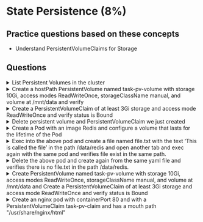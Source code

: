 
# State Persistence (8%)

## Practice questions based on these concepts

* Understand PersistentVolumeClaims for Storage

## Questions


<details><summary>List Persistent Volumes in the cluster</summary>
<p>
   
```
kubectl get pv
```
</p>
</details>


<details><summary>Create a hostPath PersistentVolume named task-pv-volume with storage 10Gi, access modes ReadWriteOnce, storageClassName manual, and volume at /mnt/data and verify</summary>
<p>
   
```
// task-pv-volume.yaml

apiVersion: v1
kind: PersistentVolume
metadata:
  name: task-pv-volume
  labels:
    type: local
spec:
  storageClassName: manual
  capacity:
    storage: 10Gi
  accessModes:
    - ReadWriteOnce
  hostPath:
    path: "/mnt/data"
    
kubectl create -f task-pv-volume.yaml

kubectl get pv
```
</p>
</details>



<details><summary>Create a PersistentVolumeClaim of at least 3Gi storage and access mode ReadWriteOnce and verify status is Bound</summary>
<p>
   
```
// task-pv-claim.yaml

apiVersion: v1
kind: PersistentVolumeClaim
metadata:
  name: task-pv-claim
spec:
  storageClassName: manual
  accessModes:
    - ReadWriteOnce
  resources:
    requests:
      storage: 3Gi
      
kubectl create -f task-pv-claim.yaml

kubectl get pvc
```
</p>
</details>


<details><summary>Delete persistent volume and PersistentVolumeClaim we just created</summary>
<p>
   
```
kubectl delete pvc task-pv-claim
kubectl delete pv task-pv-volume
```
</p>
</details>


<details><summary>Create a Pod with an image Redis and configure a volume that lasts for the lifetime of the Pod</summary>
<p>
   
```
// emptyDir is the volume that lasts for the life of the pod

apiVersion: v1
kind: Pod
metadata:
  name: redis
spec:
  containers:
  - name: redis
    image: redis
    volumeMounts:
    - name: redis-storage
      mountPath: /data/redis
  volumes:
  - name: redis-storage
    emptyDir: {}
    
kubectl create -f redis-storage.yaml
```
</p>
</details>


<details><summary>Exec into the above pod and create a file named file.txt with the text ‘This is called the file’ in the path /data/redis and open another tab and exec again with the same pod and verifies file exist in the same path.</summary>
<p>
   
```
// first terminal
kubectl exec -it redis-storage /bin/sh
cd /data/redis
echo 'This is called the file' > file.txt

//open another tab
kubectl exec -it redis-storage /bin/sh
cat /data/redis/file.txt
```
</p>
</details>


<details><summary>Delete the above pod and create again from the same yaml file and verifies there is no file.txt in the path /data/redis.</summary>
<p>
   
```
kubectl delete pod redis

kubectl create -f redis-storage.yaml
kubectl exec -it redis-storage /bin/sh
cat /data/redis/file.txt // file doesn't exist
```
</p>
</details>


<details><summary>Create PersistentVolume named task-pv-volume with storage 10Gi, access modes ReadWriteOnce, storageClassName manual, and volume at /mnt/data and Create a PersistentVolumeClaim of at least 3Gi storage and access mode ReadWriteOnce and verify status is Bound</summary>
<p>
   
```
kubectl create -f task-pv-volume.yaml
kubectl create -f task-pv-claim.yaml

kubectl get pv
kubectl get pvc
```
</p>
</details>


<details><summary> Create an nginx pod with containerPort 80 and with a PersistentVolumeClaim task-pv-claim and has a mouth path "/usr/share/nginx/html"</summary>
<p>
   
```
// task-pv-pod.yaml

apiVersion: v1
kind: Pod
metadata:
  name: task-pv-pod
spec:
  volumes:
    - name: task-pv-storage
      persistentVolumeClaim:
        claimName: task-pv-claim
  containers:
    - name: task-pv-container
      image: nginx
      ports:
        - containerPort: 80
          name: "http-server"
      volumeMounts:
        - mountPath: "/usr/share/nginx/html"
          name: task-pv-storage
          
kubectl create -f task-pv-pod.yaml
```
</p>
</details>

